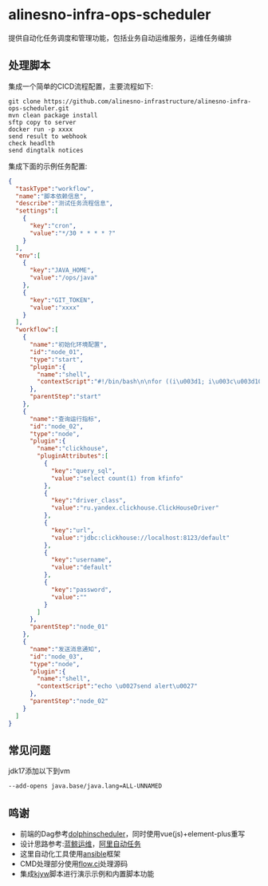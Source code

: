 # alinesno-infra-ops-scheduler
提供自动化任务调度和管理功能，包括业务自动运维服务，运维任务编排

## 处理脚本

集成一个简单的CICD流程配置，主要流程如下:

```shell
git clone https://github.com/alinesno-infrastructure/alinesno-infra-ops-scheduler.git
mvn clean package install 
sftp copy to server 
docker run -p xxxx
send result to webhook
check headlth
send dingtalk notices
```

集成下面的示例任务配置:
 
```json
{
  "taskType":"workflow",
  "name":"脚本依赖信息",
  "describe":"测试任务流程信息",
  "settings":[
    {
      "key":"cron",
      "value":"*/30 * * * * ?"
    }
  ],
  "env":[
    {
      "key":"JAVA_HOME",
      "value":"/ops/java"
    },
    {
      "key":"GIT_TOKEN",
      "value":"xxxx"
    }
  ],
  "workflow":[
    {
      "name":"初始化环境配置",
      "id":"node_01",
      "type":"start",
      "plugin":{
        "name":"shell",
        "contextScript":"#!/bin/bash\n\nfor ((i\u003d1; i\u003c\u003d1000; i++))\ndo\n    echo \"循环次数: $i\"\n    # 在这里添加你要执行的命令或操作\ndone\n"
      },
      "parentStep":"start"
    },
    {
      "name":"查询运行指标",
      "id":"node_02",
      "type":"node",
      "plugin":{
        "name":"clickhouse",
        "pluginAttributes":[
          {
            "key":"query_sql",
            "value":"select count(1) from kfinfo"
          },
          {
            "key":"driver_class",
            "value":"ru.yandex.clickhouse.ClickHouseDriver"
          },
          {
            "key":"url",
            "value":"jdbc:clickhouse://localhost:8123/default"
          },
          {
            "key":"username",
            "value":"default"
          },
          {
            "key":"password",
            "value":""
          }
        ]
      },
      "parentStep":"node_01"
    },
    {
      "name":"发送消息通知",
      "id":"node_03",
      "type":"node",
      "plugin":{
        "name":"shell",
        "contextScript":"echo \u0027send alert\u0027"
      },
      "parentStep":"node_02"
    }
  ]
}
```

## 常见问题

jdk17添加以下到vm
```sh
--add-opens java.base/java.lang=ALL-UNNAMED
```

## 鸣谢

- 前端的Dag参考[dolphinscheduler](https://github.com/apache/dolphinscheduler)，同时使用vue(js)+element-plus重写
- 设计思路参考:[蓝鲸运维]()，[阿里自动任务]()
- 这里自动化工具使用[ansible](https://github.com/ansible/ansible)框架
- CMD处理部分使用[flow.ci](flow.ci)处理源码
- 集成[kjyw](https://gitee.com/aqztcom/kjyw)脚本进行演示示例和内置脚本功能